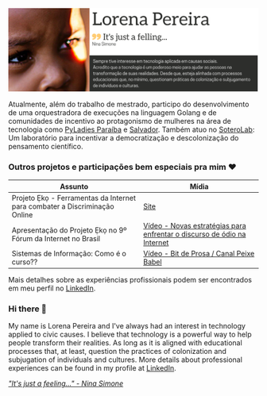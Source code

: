 <img src="https://github.com/Lorenaps/Lorenaps/blob/master/img/sobre.png">

Atualmente, além do trabalho de mestrado, participo do desenvolvimento de uma orquestradora de 
execuções na linguagem Golang e de comunidades de incentivo ao protagonismo de mulheres 
na área de tecnologia como [PyLadies Paraíba](https://www.instagram.com/pyladiespb/) e [Salvador](https://www.instagram.com/pyladies.ssa/). 
Também atuo no [SoteroLab](https://github.com/soterolab): Um laboratório para incentivar a democratização e descolonização do pensamento científico.

### Outros projetos e participações bem especiais pra mim ❤️

Assunto   | Mídia
--------- | ------
Projeto Ẹkọ - Ferramentas da Internet para combater a Discriminação Online | [Site](https://projetoeko.com.br/)
Apresentação do Projeto Ẹkọ no 9º Fórum da Internet no Brasil| [Vídeo - Novas estratégias para enfrentar o discurso de ódio na Internet](https://youtu.be/DArj2HuxzbQ?list=PLQq8-9yVHyOZC-nib--n6hvuJStk1TKsA&t=2958)
Sistemas de Informação: Como é o curso?? | [Vídeo - Bit de Prosa / Canal Peixe Babel](https://youtu.be/tFAMSWmHjFo?list=PL3Wx5P4NOzUhcIWeCXx67zI8UI2f32yVK)

Mais detalhes sobre as experiências profissionais podem ser encontrados em meu perfil no [LinkedIn](www.linkedin.com/in/lorenaps).

### Hi there 👋

My name is Lorena Pereira and I've always had an interest in technology applied to civic causes. 
I believe that technology is a powerful way to help people transform their realities. As long as it 
is aligned with educational processes that, at least, question the practices of colonization and 
subjugation of individuals and cultures. 
More details about professional experiences can be found in my profile at [LinkedIn](www.linkedin.com/in/lorenaps).


[*"It's just a feeling..." - Nina Simone*](https://www.youtube.com/watch?v=ZF9j4lMoSQk)
